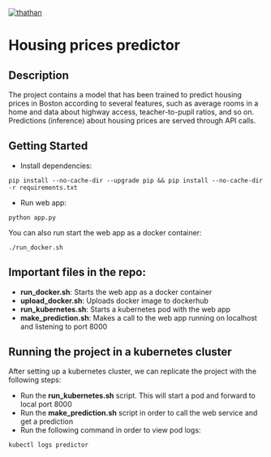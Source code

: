 [![thathan](https://circleci.com/gh/thathan/udacity-project-ml-microservices-kubernetes.svg?style=svg)](https://app.circleci.com/pipelines/github/thathan/udacity-project-ml-microservices-kubernetes)

# Housing prices predictor

## Description

The project contains a model that has been trained to predict housing prices in Boston according to several features, 
such as average rooms in a home and data about highway access, teacher-to-pupil ratios, and so on. 
Predictions (inference) about housing prices are served through API calls. 

## Getting Started

* Install dependencies: 
```
pip install --no-cache-dir --upgrade pip && pip install --no-cache-dir -r requirements.txt
```

* Run web app:
```
python app.py
``` 

You can also run start the web app as a docker container: 
```
./run_docker.sh
```

## Important files in the repo: 

* **run_docker.sh**: Starts the web app as a docker container
* **upload_docker.sh**: Uploads docker image to dockerhub
* **run_kubernetes.sh**: Starts a kubernetes pod with the web app
* **make_prediction.sh**: Makes a call to the web app running on localhost and listening to port 8000

## Running the project in a kubernetes cluster

After setting up a kubernetes cluster, we can replicate the project with the following steps: 
* Run the **run_kubernetes.sh** script. This will start a pod and forward to local port 8000
* Run the **make_prediction.sh** script in order to call the web service and get a prediction
* Run the following command in order to view pod logs: 
```
kubectl logs predictor
```


